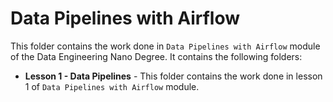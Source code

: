 # Data Pipelines with Airflow

This folder contains the work done in `Data Pipelines with Airflow` module of the Data Engineering Nano Degree. It contains the following folders:
* **Lesson 1 - Data Pipelines** - This folder contains the work done in lesson 1 of `Data Pipelines with Airflow` module.